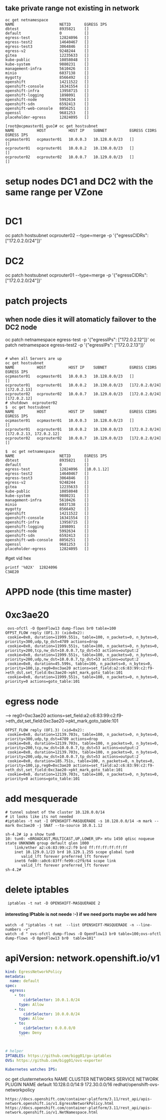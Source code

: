 ## take private range not existing in network
```
oc get netnamespace
NAME                    NETID      EGRESS IPS
dbtest                  8935821    []
default                 0          []
egress-test             12824096   []
egress-test2            14640467   []
egress-test3            3064846    []
egress-v2               9248244    []
gitea                   12235633   []
kube-public             10858048   []
kube-system             9880231    []
management-infra        5610426    []
minio                   6037138    []
mygotty                 8566492    []
openshift               14211522   []
openshift-console       16341554   []
openshift-infra         13958715   []
openshift-logging       1898091    []
openshift-node          5992634    []
openshift-sdn           6592413    []
openshift-web-console   8056251    []
openssl                 9681253    []
placeholder-egress      12824095   []
```
```
[root@ocpmaster01 guo]# oc get hostsubnet
NAME          HOST          HOST IP    SUBNET          EGRESS CIDRS   EGRESS IPS
ocpmaster01   ocpmaster01   10.0.0.3   10.128.0.0/23   []             []
ocprouter01   ocprouter01   10.0.0.2   10.130.0.0/23   []             []
ocprouter02   ocprouter02   10.0.0.7   10.129.0.0/23   []             []
```
# setup nodes DC1 and DC2 with the same range per VZone
```
```
# DC1
oc patch hostsubnet ocprouter02 --type=merge -p '{"egressCIDRs": ["172.0.2.0/24"]}'
# DC2
oc patch hostsubnet ocprouter01 --type=merge -p '{"egressCIDRs": ["172.0.2.0/24"]}'
# patch projects
## when node dies it will atomaticly failover to the DC2 node
oc patch netnamespace egress-test -p '{"egressIPs": ["172.0.2.12"]}'
oc patch netnamespace egress-test2 -p '{"egressIPs": ["172.0.2.13"]}'
```
```

```terminal
# when all Servers are up
oc get hostsubnet
NAME          HOST          HOST IP    SUBNET          EGRESS CIDRS     EGRESS IPS
ocpmaster01   ocpmaster01   10.0.0.3   10.128.0.0/23   []               []
ocprouter01   ocprouter01   10.0.0.2   10.130.0.0/23   [172.0.2.0/24]   [172.0.2.13]
ocprouter02   ocprouter02   10.0.0.7   10.129.0.0/23   [172.0.2.0/24]   [172.0.2.12]
# shutdown  ocprouter02
$  oc get hostsubnet
NAME          HOST          HOST IP    SUBNET          EGRESS CIDRS     EGRESS IPS
ocpmaster01   ocpmaster01   10.0.0.3   10.128.0.0/23   []               []
ocprouter01   ocprouter01   10.0.0.2   10.130.0.0/23   [172.0.2.0/24]   [172.0.2.13, 172.0.2.12]
ocprouter02   ocprouter02   10.0.0.7   10.129.0.0/23   [172.0.2.0/24]   []

$  oc get netnamespace
NAME                    NETID      EGRESS IPS
dbtest                  8935821    []
default                 0          []
egress-test             12824096   [10.0.1.12]
egress-test2            14640467   []
egress-test3            3064846    []
egress-v2               9248244    []
gitea                   12235633   []
kube-public             10858048   []
kube-system             9880231    []
management-infra        5610426    []
minio                   6037138    []
mygotty                 8566492    []
openshift               14211522   []
openshift-console       16341554   []
openshift-infra         13958715   []
openshift-logging       1898091    []
openshift-node          5992634    []
openshift-sdn           6592413    []
openshift-web-console   8056251    []
openssl                 9681253    []
placeholder-egress      12824095   []
```

#get vid hex
```
printf '%02X'  12824096
C3AE20
```

# APPD node (this time master)
# 0xc3ae20
```
 ovs-ofctl -O OpenFlow13 dump-flows br0 table=100
OFPST_FLOW reply (OF1.3) (xid=0x2):
 cookie=0x0, duration=11999.551s, table=100, n_packets=0, n_bytes=0, priority=300,udp,tp_dst=4789 actions=drop
 cookie=0x0, duration=11999.551s, table=100, n_packets=0, n_bytes=0, priority=200,tcp,nw_dst=10.0.0.7,tp_dst=53 actions=output:2
 cookie=0x0, duration=11999.551s, table=100, n_packets=0, n_bytes=0, priority=200,udp,nw_dst=10.0.0.7,tp_dst=53 actions=output:2
 cookie=0x0, duration=45.599s, table=100, n_packets=0, n_bytes=0, priority=100,ip,reg0=0xc3ae20 actions=set_field:a2:c6:83:99:c2:f9->eth_dst,set_field:0xc3ae20->pkt_mark,goto_table:101
 cookie=0x0, duration=11999.551s, table=100, n_packets=0, n_bytes=0, priority=0 actions=goto_table:101
```
# egress node
-->  reg0=0xc3ae20 actions=set_field:a2:c6:83:99:c2:f9->eth_dst,set_field:0xc3ae20->pkt_mark,goto_table:101
```
OFPST_FLOW reply (OF1.3) (xid=0x2):
 cookie=0x0, duration=12139.703s, table=100, n_packets=0, n_bytes=0, priority=300,udp,tp_dst=4789 actions=drop
 cookie=0x0, duration=12139.703s, table=100, n_packets=0, n_bytes=0, priority=200,tcp,nw_dst=10.0.0.7,tp_dst=53 actions=output:2
 cookie=0x0, duration=12139.703s, table=100, n_packets=0, n_bytes=0, priority=200,udp,nw_dst=10.0.0.7,tp_dst=53 actions=output:2
 cookie=0x0, duration=185.751s, table=100, n_packets=0, n_bytes=0, priority=100,ip,reg0=0xc3ae20 actions=set_field:a2:c6:83:99:c2:f9->eth_dst,set_field:0xc3ae20->pkt_mark,goto_table:101
 cookie=0x0, duration=12139.703s, table=100, n_packets=0, n_bytes=0, priority=0 actions=goto_table:101
```

# add mesquerade
```
# tunnel subnet of the cluster 10.128.0.0/14 
# it looks like its not needed
#iptables -t nat -I OPENSHIFT-MASQUERADE -s 10.128.0.0/14 -m mark --mark 0xc3ae20 -j SNAT --to-source 10.0.1.12
```

```
sh-4.2# ip a show tun0
10: tun0: <BROADCAST,MULTICAST,UP,LOWER_UP> mtu 1450 qdisc noqueue state UNKNOWN group default qlen 1000
    link/ether a2:c6:83:99:c2:f9 brd ff:ff:ff:ff:ff:ff
    inet 10.129.0.1/23 brd 10.129.1.255 scope global tun0
       valid_lft forever preferred_lft forever
    inet6 fe80::a0c6:83ff:fe99:c2f9/64 scope link
       valid_lft forever preferred_lft forever
sh-4.2#
```
# delete iptables

```
 iptables -t nat -D OPENSHIFT-MASQUERADE 2
 ```
 
 #### interesting IPtable is not neede :-) if we need ports maybe we add here
```
watch -d "iptables -t nat  --list OPENSHIFT-MASQUERADE -n --line-numbers -v"
watch -d " ovs-ofctl dump-flows -O OpenFlow13 br0 table=100;ovs-ofctl dump-flows -O OpenFlow13 br0  table=101"
```


# apiVersion: network.openshift.io/v1
```yaml
kind: EgressNetworkPolicy
metadata:
  name: default
spec:
  egress:
    - to:
        cidrSelector: 10.0.1.0/24
      type: Allow
    - to:
        cidrSelector: 10.0.0.0/24
      type: Allow
    - to:
        cidrSelector: 0.0.0.0/0
      type: Deny
      ```


# helper
IPTABLES: https://github.com/bigg01/go-iptables
OVS: https://github.com/bigg01/ovs-exporter

Kubernetes watches IPS: 
```
oc get clusternetworks
NAME      CLUSTER NETWORKS   SERVICE NETWORK   PLUGIN NAME
default   10.128.0.0/14:9    172.30.0.0/16     redhat/openshift-ovs-networkpolicy
```
https://docs.openshift.com/container-platform/3.11/rest_api/apis-network.openshift.io/v1.EgressNetworkPolicy.html
https://docs.openshift.com/container-platform/3.11/rest_api/apis-network.openshift.io/v1.NetNamespace.html
